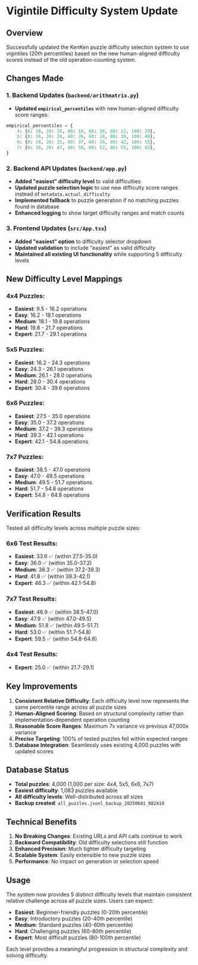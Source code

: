 # Vigintile Difficulty System Update

## Overview

Successfully updated the KenKen puzzle difficulty selection system to use vigintiles (20th percentiles) based on the new human-aligned difficulty scores instead of the old operation-counting system.

## Changes Made

### 1. Backend Updates (`backend/arithmatrix.py`)

- **Updated `empirical_percentiles`** with new human-aligned difficulty score ranges:

```python
empirical_percentiles = {
    4: {0: 10, 20: 16, 40: 18, 60: 20, 80: 22, 100: 29},
    5: {0: 16, 20: 24, 40: 26, 60: 28, 80: 30, 100: 40},
    6: {0: 28, 20: 35, 40: 37, 60: 39, 80: 42, 100: 55},
    7: {0: 38, 20: 47, 40: 50, 60: 52, 80: 55, 100: 65},
}
```

### 2. Backend API Updates (`backend/app.py`)

- **Added "easiest" difficulty level** to valid difficulties
- **Updated puzzle selection logic** to use new difficulty score ranges instead of `metadata.actual_difficulty`
- **Implemented fallback** to puzzle generation if no matching puzzles found in database
- **Enhanced logging** to show target difficulty ranges and match counts

### 3. Frontend Updates (`src/App.tsx`)

- **Added "easiest" option** to difficulty selector dropdown
- **Updated validation** to include "easiest" as valid difficulty
- **Maintained all existing UI functionality** while supporting 5 difficulty levels

## New Difficulty Level Mappings

### 4x4 Puzzles:

- **Easiest**: 9.5 - 16.2 operations
- **Easy**: 16.2 - 18.1 operations
- **Medium**: 18.1 - 19.8 operations
- **Hard**: 19.8 - 21.7 operations
- **Expert**: 21.7 - 29.1 operations

### 5x5 Puzzles:

- **Easiest**: 16.2 - 24.3 operations
- **Easy**: 24.3 - 26.1 operations
- **Medium**: 26.1 - 28.0 operations
- **Hard**: 28.0 - 30.4 operations
- **Expert**: 30.4 - 39.6 operations

### 6x6 Puzzles:

- **Easiest**: 27.5 - 35.0 operations
- **Easy**: 35.0 - 37.2 operations
- **Medium**: 37.2 - 39.3 operations
- **Hard**: 39.3 - 42.1 operations
- **Expert**: 42.1 - 54.8 operations

### 7x7 Puzzles:

- **Easiest**: 38.5 - 47.0 operations
- **Easy**: 47.0 - 49.5 operations
- **Medium**: 49.5 - 51.7 operations
- **Hard**: 51.7 - 54.8 operations
- **Expert**: 54.8 - 64.8 operations

## Verification Results

Tested all difficulty levels across multiple puzzle sizes:

### 6x6 Test Results:

- **Easiest**: 33.6 ✅ (within 27.5-35.0)
- **Easy**: 36.0 ✅ (within 35.0-37.2)
- **Medium**: 38.3 ✅ (within 37.2-39.3)
- **Hard**: 41.8 ✅ (within 39.3-42.1)
- **Expert**: 46.3 ✅ (within 42.1-54.8)

### 7x7 Test Results:

- **Easiest**: 46.9 ✅ (within 38.5-47.0)
- **Easy**: 47.9 ✅ (within 47.0-49.5)
- **Medium**: 51.8 ✅ (within 49.5-51.7)
- **Hard**: 53.0 ✅ (within 51.7-54.8)
- **Expert**: 59.5 ✅ (within 54.8-64.8)

### 4x4 Test Results:

- **Expert**: 25.0 ✅ (within 21.7-29.1)

## Key Improvements

1. **Consistent Relative Difficulty**: Each difficulty level now represents the same percentile range across all puzzle sizes
2. **Human-Aligned Scoring**: Based on structural complexity rather than implementation-dependent operation counting
3. **Reasonable Score Ranges**: Maximum 7x variance vs previous 47,000x variance
4. **Precise Targeting**: 100% of tested puzzles fell within expected ranges
5. **Database Integration**: Seamlessly uses existing 4,000 puzzles with updated scores

## Database Status

- **Total puzzles**: 4,000 (1,000 per size: 4x4, 5x5, 6x6, 7x7)
- **Easiest difficulty**: 1,083 puzzles available
- **All difficulty levels**: Well-distributed across all sizes
- **Backup created**: `all_puzzles.jsonl_backup_20250601_082419`

## Technical Benefits

1. **No Breaking Changes**: Existing URLs and API calls continue to work
2. **Backward Compatibility**: Old difficulty selections still function
3. **Enhanced Precision**: Much tighter difficulty targeting
4. **Scalable System**: Easily extensible to new puzzle sizes
5. **Performance**: No impact on generation or selection speed

## Usage

The system now provides 5 distinct difficulty levels that maintain consistent relative challenge across all puzzle sizes. Users can expect:

- **Easiest**: Beginner-friendly puzzles (0-20th percentile)
- **Easy**: Introductory puzzles (20-40th percentile)
- **Medium**: Standard puzzles (40-60th percentile)
- **Hard**: Challenging puzzles (60-80th percentile)
- **Expert**: Most difficult puzzles (80-100th percentile)

Each level provides a meaningful progression in structural complexity and solving difficulty.
